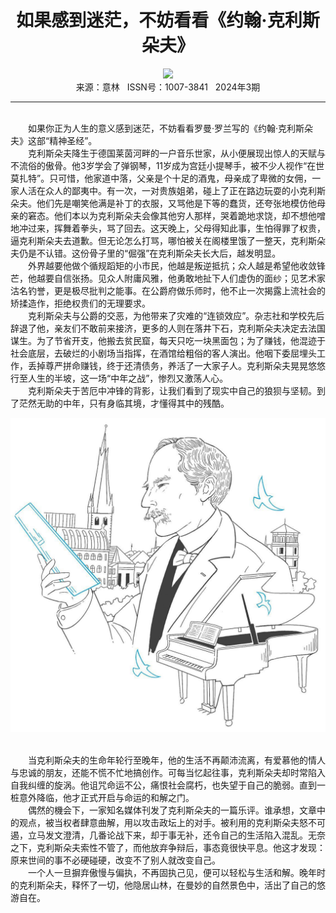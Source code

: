 # <center>如果感到迷茫，不妨看看《约翰·克利斯朵夫》</center>

<div align=center><img src="https://raw.githubusercontent.com/leaguecn/magazines/main/img_authors/%d7%f7%d5%df%a3%ba%e8%aa%c9%bd%d4%c2.jpg"></div>

<center>来源：意林   ISSN号：1007-3841   2024年3期</center>

* * *

<br>　　如果你正为人生的意义感到迷茫，不妨看看罗曼·罗兰写的《约翰·克利斯朵夫》这部“精神圣经”。  
　　克利斯朵夫降生于德国莱茵河畔的一户音乐世家，从小便展现出惊人的天赋与不流俗的傲骨。他3岁学会了弹钢琴，11岁成为宫廷小提琴手，被不少人视作“在世莫扎特”。只可惜，他家道中落，父亲是个十足的酒鬼，母亲成了卑微的女佣，一家人活在众人的鄙夷中。有一次，一对贵族姐弟，碰上了正在路边玩耍的小克利斯朵夫。他们先是嘲笑他满是补丁的衣服，又骂他是下等的蠢货，还夸张地模仿他母亲的窘态。他们本以为克利斯朵夫会像其他穷人那样，哭着跪地求饶，却不想他噌地冲过来，挥舞着拳头，骂了回去。这天晚上，父母得知此事，生怕得罪了权贵，逼克利斯朵夫去道歉。但无论怎么打骂，哪怕被关在阁楼里饿了一整天，克利斯朵夫仍是不认错。这份骨子里的“倔强”在克利斯朵夫长大后，越发明显。  
　　外界越要他做个循规蹈矩的小市民，他越是叛逆抵抗；众人越是希望他收敛锋芒，他越要自信张扬。见众人附庸风雅，他勇敢地扯下人们虚伪的面纱；见艺术家沽名钓誉，更是极尽批判之能事。在公爵府做乐师时，他不止一次揭露上流社会的矫揉造作，拒绝权贵们的无理要求。  
　　克利斯朵夫与公爵的交恶，为他带来了灾难的“连锁效应”。杂志社和学校先后辞退了他，亲友们不敢前来接济，更多的人则在落井下石，克利斯朵夫决定去法国谋生。为了节省开支，他搬去贫民窟，每天只吃一块黑面包；为了赚钱，他混迹于社会底层，去破烂的小剧场当指挥，在酒馆给粗俗的客人演出。他咽下委屈埋头工作，丢掉尊严拼命赚钱，终于还清债务，养活了一大家子人。克利斯朵夫晃晃悠悠行至人生的半坡，这一场“中年之战”，惨烈又激荡人心。  
　　克利斯朵夫于苦厄中冲锋的背影，让我们看到了现实中自己的狼狈与坚韧。到了茫然无助的中年，只有身临其境，才懂得其中的残酷。

![](https://raw.githubusercontent.com/leaguecn/magazines/main/img/yili20240365-1-l.jpg)

  
<br>　　当克利斯朵夫的生命年轮行至晚年，他的生活不再颠沛流离，有爱慕他的情人与忠诚的朋友，还能不慌不忙地搞创作。可每当忆起往事，克利斯朵夫却时常陷入自我纠缠的旋涡。他诅咒命运不公，痛恨社会腐朽，也失望于自己的脆弱。直到一桩意外降临，他才正式开启与命运的和解之门。  
　　偶然的機会下，一家知名媒体刊发了克利斯朵夫的一篇乐评。谁承想，文章中的观点，被当权者肆意曲解，用以攻击政坛上的对手。被利用的克利斯朵夫怒不可遏，立马发文澄清，几番论战下来，却于事无补，还令自己的生活陷入混乱。无奈之下，克利斯朵夫索性不管了，而他放弃争辩后，事态竟很快平息。他这才发现：原来世间的事不必硬碰硬，改变不了别人就改变自己。  
　　一个人一旦摒弃傲慢与偏执，不再固执己见，便可以轻松与生活和解。晚年时的克利斯朵夫，释怀了一切，他隐居山林，在曼妙的自然景色中，活出了自己的悠游自在。

